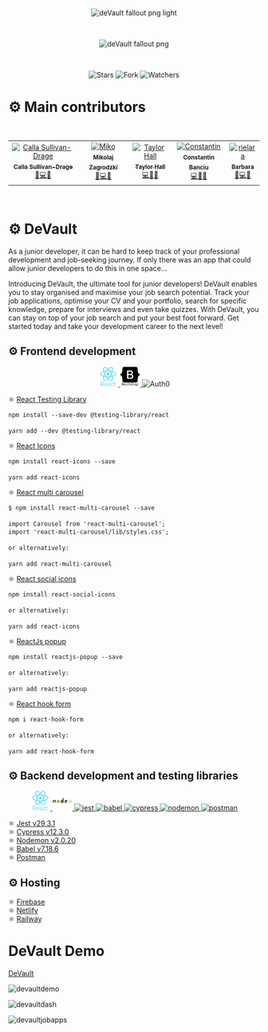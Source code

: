 <div align="center">
<br>

![[deVault fallout png light](https://dev-vault.netlify.app/login)](https://user-images.githubusercontent.com/78863735/213681615-c1a07f70-93a5-46c6-8db6-fc290821c515.png#gh-dark-mode-only)

<br>

![deVault fallout png](https://user-images.githubusercontent.com/78863735/213680975-cb47d46b-a5ab-43fa-8e97-a19df288f2c7.png#gh-light-mode-only)


<br>

![Stars](https://img.shields.io/github/stars/SchoolOfCode/bc13_final-project_front-end-cyber-insecure?style=social)
![Fork](https://img.shields.io/github/forks/SchoolOfCode/bc13_final-project_front-end-cyber-insecure?style=social)
![Watchers](https://img.shields.io/github/watchers/SchoolOfCode/bc13_final-project_front-end-cyber-insecure?style=social)

</div>

# ⚙️ Main contributors
<!-- ALL-CONTRIBUTORS-LIST:START - Do not remove or modify this section -->
<!-- prettier-ignore-start -->
<!-- markdownlint-disable -->
<table align="center">
<br>
  <tbody>
    <tr>
      <td align="center"><a href="https://github.com/Callasaurus"><img src="https://avatars.githubusercontent.com/u/112335053?v=4" width="100px;" alt="Calla Sullivan-Drage"/><br /><sub><b>Calla Sullivan-Drage</b></sub></a><br /> <a href="https://github.com/all-contributors/all-contributors/pulls?q=is%3Apr+reviewed-by%3Acallasaurus" title="Reviewed Pull Requests">👀</a><a href="https://github.com/SchoolOfCode/bc13_final-project_front-end-cyber-insecure/commits?author=callasaurus" title="Commits">💻</a><a href="https://github.com/SchoolOfCode/bc13_final-project_back-end-cyber-insecure/commits?author=callasaurus" title="Backend">💾</a></td>
      <td align="center"><a href="https://github.com/KETAMINION"><img src="https://avatars.githubusercontent.com/u/106491264?v=4" width="100px;" alt="Miko"/><br /><sub><b>Mikolaj Zagrodzki</b></sub></a><br /><a href="https://github.com/all-contributors/all-contributors/pulls?q=is%3Apr+reviewed-by%3Aketaminion" title="Reviewed Pull Requests">👀</a><a href="https://github.com/SchoolOfCode/bc13_final-project_front-end-cyber-insecure/commits?author=ketaminion" title="Commits">💻</a><a href="https://github.com/SchoolOfCode/bc13_final-project_back-end-cyber-insecure/commits?author=ketaminion" title="Backend">💾</a></td>
      <td align="center"><a href="https://github.com/CTHall05"><img src="https://avatars.githubusercontent.com/u/63585450?v=4" width="100px;" alt="Taylor Hall"/><br /><sub><b>Taylor Hall</b></sub></a><br /><a href="https://github.com/SchoolOfCode/bc13_final-project_front-end-cyber-insecure/commits?author=THall05" title="Commits">💻</a><a href="https://github.com/all-contributors/all-contributors/pulls?q=is%3Apr+reviewed-by%3ACTHall05" title="Reviewed Pull Requests">👀</a><a href="https://github.com/SchoolOfCode/bc13_final-project_back-end-cyber-insecure/commits?author=THall05" title="Backend">💾</a></td>
      <td align="center"><a href="https://github.com/constantine30"><img src="https://avatars.githubusercontent.com/u/112565241?v=4" width="100px;" alt="Constantin"/><br /><sub><b>Constantin Banciu</b></sub></a><br /><a href="https://github.com/SchoolOfCode/bc13_final-project_front-end-cyber-insecure/commits?author=constantine30" title="Code">💻</a><a href="https://github.com/SchoolOfCode/bc13_final-project_front-end-cyber-insecure/pulls?q=is%3Apr+reviewed-by%3Aconstantine30" title="Reviewed Pull Requests">👀</a><a href="https://github.com/SchoolOfCode/bc13_final-project_back-end-cyber-insecure/commits?author=constantine30" title="Backend">💾</a></td>
      <td align="center"><a href="https://github.com/rielara"><img src="https://media.licdn.com/dms/image/D4E03AQH6yPcE1cWJBQ/profile-displayphoto-shrink_400_400/0/1674203412218?e=1679529600&v=beta&t=oz-jVz61CYLjyFunWMyh0pVq_AGqBPfxJ6vkghVVnyE" width="100px;" alt="rielara"/><br /><sub><b>Barbara</b></sub></a><br /> <a href="https://github.com/SchoolOfCode/bc13_final-project_front-end-cyber-insecure/pulls?q=is%3Apr+reviewed-by%3Arielara" title="Reviewed Pull Requests">👀</a><a href="https://github.com/SchoolOfCode/bc13_final-project_front-end-cyber-insecure/commits?author=rielara" title="Code">💻</a><a href="https://github.com/SchoolOfCode/bc13_final-project_back-end-cyber-insecure/commits?author=rielara" title="Backend">💾</a> </td>
  </tbody>
</table>
<br>

# ⚙️ DeVault

As a junior developer, it can be hard to keep track of your professional development and job-seeking journey. If only there was an app that could allow junior developers to do this in one space...

Introducing DeVault, the ultimate tool for junior developers! DeVault enables you to stay organised and maximise your job search potential. Track your job applications, optimise your CV and your portfolio, search for specific knowledge, prepare for interviews and even take quizzes. With DeVault, you can stay on top of your job search and put your best foot forward. Get started today and take your development career to the next level!


## ⚙️ Frontend development 
<div align="center">
<a href="https://reactjs.org/" target="_blank" rel="noreferrer"> <img src="https://raw.githubusercontent.com/devicons/devicon/master/icons/react/react-original-wordmark.svg" alt="react" width="40" height="40"/> </a> <a href="https://getbootstrap.com" target="_blank" rel="noreferrer"> <img src="https://raw.githubusercontent.com/devicons/devicon/master/icons/bootstrap/bootstrap-plain-wordmark.svg" alt="bootstrap" width="40" height="40"/> </a>
<img src="https://user-images.githubusercontent.com/78863735/213716962-66c91b86-e6a2-42fc-a6c6-db8f144a23d6.png" alt="Auth0" width="40" height="40"/> </a>
</div>

⚛ [React Testing Library](https://testing-library.com/docs/react-testing-library/intro/)  
``` 
npm install --save-dev @testing-library/react

yarn add --dev @testing-library/react
```

⚛ [React Icons](https://react-icons.github.io/react-icons/)  
```
npm install react-icons --save

yarn add react-icons
```
⚛ [React multi carousel](https://www.npmjs.com/package/react-multi-carousel)  
```
$ npm install react-multi-carousel --save

import Carousel from 'react-multi-carousel';
import 'react-multi-carousel/lib/styles.css';

or alternatively:

yarn add react-multi-carousel
```

⚛ [React social icons](https://www.npmjs.com/package/react-social-icons)  
```
npm install react-social-icons

or alternatively:

yarn add react-icons
```
⚛ [ReactJs popup](https://www.npmjs.com/package/reactjs-popup) 
```
npm install reactjs-popup --save

or alternatively:

yarn add reactjs-popup
```
⚛ [React hook form](https://react-hook-form.com/)
```
npm i react-hook-form

or alternatively:

yarn add react-hook-form
```






## ⚙️ Backend development and testing libraries
<div align="center">
<a href="https://reactjs.org/" target="_blank" rel="noreferrer"> <img src="https://raw.githubusercontent.com/devicons/devicon/master/icons/react/react-original-wordmark.svg" alt="react" width="40" height="40"/> </a> 
<a href="https://nodejs.org" target="_blank" rel="noreferrer"> <img src="https://raw.githubusercontent.com/devicons/devicon/master/icons/nodejs/nodejs-original-wordmark.svg" alt="nodejs" width="40" height="40"/> </a>
<a href="https://jestjs.io" target="_blank" rel="noreferrer"> <img src="https://www.vectorlogo.zone/logos/jestjsio/jestjsio-icon.svg" alt="jest" width="40" height="40"/> </a> 
<a href="https://www.npmjs.com/package/@babel/core" target="_blank" rel="noreferrer"> <img src="https://user-images.githubusercontent.com/78863735/213687264-0fc1be72-b25a-45b9-a126-b92d52c24b2f.png" alt="babel" width="40" height="40"/> </a>
<a href="https://www.cypress.io" target="_blank" rel="noreferrer"> <img src="https://raw.githubusercontent.com/simple-icons/simple-icons/6e46ec1fc23b60c8fd0d2f2ff46db82e16dbd75f/icons/cypress.svg" alt="cypress" width="40" height="40"/> </a>
<a href="https://www.npmjs.com/package/nodemon" target="_blank" rel="noreferrer"> <img src="https://user-images.githubusercontent.com/78863735/213686543-7e4c1571-c252-45d7-9175-bedfd6a99472.png" alt="nodemon" width="40" height="40"/> </a>
<a href="https://www.postman.com/automated-testing/" target="_blank" rel="noreferrer"> <img src="https://user-images.githubusercontent.com/78863735/213710289-3a470262-051e-487b-b002-ffd4c7ca2e7c.png" alt="postman" width="40" height="40"/> </a>
  
  
</div>

⚛ [Jest v29.3.1](https://jestjs.io/)  
⚛ [Cypress v12.3.0](https://www.cypress.io/)   
⚛ [Nodemon v2.0.20](https://www.npmjs.com/package/nodemon)  
⚛ [Babel v7.18.6](https://www.npmjs.com/package/@babel/core)  
⚛ [Postman](https://www.postman.com/automated-testing/)  





## ⚙️ Hosting

⚛ [Firebase](https://firebase.google.com/)  
⚛ [Netlify](https://www.netlify.com/)  
⚛ [Railway](https://www.railway.app/)




# DeVault Demo

[DeVault](https://dev-vault.netlify.app/login)

![devaultdemo](https://user-images.githubusercontent.com/78863735/213722020-504f8b3b-1f05-4848-9e58-6b7611009110.gif)

![devaultdash](https://user-images.githubusercontent.com/78863735/213722595-22a16b79-4df4-4e20-b36f-638f3510b4c5.gif)

![devaultjobapps](https://user-images.githubusercontent.com/78863735/213723057-caaa0681-72a4-4851-9604-bccd8e4f4761.gif)


